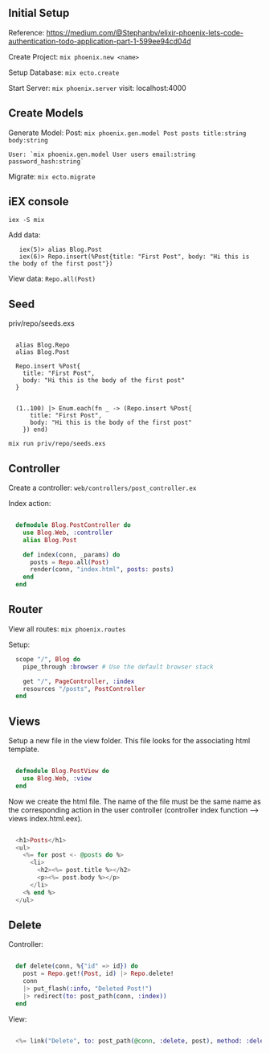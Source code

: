 ## Initial Setup

  Reference:
    https://medium.com/@Stephanbv/elixir-phoenix-lets-code-authentication-todo-application-part-1-599ee94cd04d

  Create Project:
    `mix phoenix.new <name>`

  Setup Database:
    `mix ecto.create`

  Start Server:
    `mix phoenix.server`
    visit: localhost:4000


## Create Models
  Generate Model:
    Post: `mix phoenix.gen.model Post posts title:string body:string`

    User: `mix phoenix.gen.model User users email:string password_hash:string`

  Migrate:
    `mix ecto.migrate`

## iEX console
  `iex -S mix`

  Add data:
  ```iex(4)> alias Blog.Repo
     iex(5)> alias Blog.Post
     iex(6)> Repo.insert(%Post{title: "First Post", body: "Hi this is the body of the first post"})
  ```

  View data:
  `Repo.all(Post)`

## Seed
  priv/repo/seeds.exs
  ```Create 1

    alias Blog.Repo
    alias Blog.Post

    Repo.insert %Post{
      title: "First Post",
      body: "Hi this is the body of the first post"
    }

  ```

  ```Loop 100 times

    (1..100) |> Enum.each(fn _ -> (Repo.insert %Post{
        title: "First Post",
        body: "Hi this is the body of the first post"
      }) end)

  ```


  `mix run priv/repo/seeds.exs`

## Controller
  Create a controller: `web/controllers/post_controller.ex`

  Index action:
  ```web/controllers/post_controller.ex

    defmodule Blog.PostController do
      use Blog.Web, :controller
      alias Blog.Post

      def index(conn, _params) do
        posts = Repo.all(Post)
        render(conn, "index.html", posts: posts)
      end
    end

  ```

## Router
  View all routes: `mix phoenix.routes`

  Setup:
  ```ex
    scope "/", Blog do
      pipe_through :browser # Use the default browser stack

      get "/", PageController, :index
      resources "/posts", PostController
    end
  ```

## Views
  Setup a new file in the view folder. This file looks for the associating html template.
  ```web/views/post_view.ex

    defmodule Blog.PostView do
      use Blog.Web, :view
    end

  ```

  Now we create the html file. The name of the file must be the same name as the corresponding action in the user controller (controller index function --> views index.html.eex).
  ```web/templates/post/index.html.eex

    <h1>Posts</h1>
    <ul>
      <%= for post <- @posts do %>
        <li>
          <h2><%= post.title %></h2>
          <p><%= post.body %></p>
        </li>
      <% end %>
    </ul>

  ```

## Delete

  Controller:
  ```web/controllers/post_controller.ex

    def delete(conn, %{"id" => id}) do
      post = Repo.get!(Post, id) |> Repo.delete!
      conn
      |> put_flash(:info, "Deleted Post!")
      |> redirect(to: post_path(conn, :index))
    end

  ```

  View:
  ```web/templates/post/new.html.eex

    <%= link("Delete", to: post_path(@conn, :delete, post), method: :delete, data: [confirm: "Are you sure?"], class: "del-post") %>

  ```
